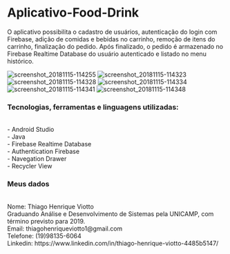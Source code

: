 # Aplicativo-Food-Drink
O aplicativo possibilita o cadastro de usuários, autenticação do login com Firebase, adição de comidas e bebidas no carrinho, remoção de itens do carrinho, finalização do pedido. Após finalizado, o pedido é armazenado no Firebase Realtime Database do usuário autenticado e listado no menu histórico.

![screenshot_20181115-114255](https://user-images.githubusercontent.com/30843151/48557386-c1133000-e8cd-11e8-8983-fdfe3c7a2241.png)
![screenshot_20181115-114323](https://user-images.githubusercontent.com/30843151/48557439-e6a03980-e8cd-11e8-9c5b-7a5da5a1401b.png)
![screenshot_20181115-114328](https://user-images.githubusercontent.com/30843151/48557440-e6a03980-e8cd-11e8-9158-c9518a8fadaf.png)
![screenshot_20181115-114334](https://user-images.githubusercontent.com/30843151/48557442-e738d000-e8cd-11e8-91ef-1566cabe16fc.png)
![screenshot_20181115-114341](https://user-images.githubusercontent.com/30843151/48557443-e738d000-e8cd-11e8-81fd-bd4f52062fba.png)
![screenshot_20181115-114348](https://user-images.githubusercontent.com/30843151/48557444-e738d000-e8cd-11e8-8082-1f82cf0a1f03.png)

<h3>Tecnologias, ferramentas e linguagens utilizadas: </h3> <br/>
- Android Studio <br/>
- Java <br/>
- Firebase Realtime Database <br/>
- Authentication Firebase <br/> 
- Navegation Drawer <br/>
- Recycler View <br/>


<h3> Meus dados </h3> <br/>
Nome: Thiago Henrique Viotto <br/>
Graduando Análise e Desenvolvimento de Sistemas pela UNICAMP, com término previsto para 2019. <br/>
Email: thiagohenriqueviotto1@gmail.com <br/>
Telefone: (19)98135-6064 <br/>
Linkedin: https://www.linkedin.com/in/thiago-henrique-viotto-4485b5147/
